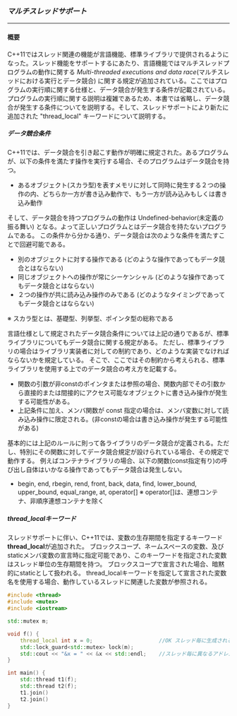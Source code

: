 ### *マルチスレッドサポート*
---
#### 概要
C++11ではスレッド関連の機能が言語機能、標準ライブラリで提供されるようになった。スレッド機能をサポートするにあたり、言語機能ではマルチスレッドプログラムの動作に関する *Multi-threaded executions and data race*(マルチスレッドにおける実行とデータ競合) に関する規定が追加されている。ここではプログラムの実行順に関する仕様と、データ競合が発生する条件が記載されている。プログラムの実行順に関する説明は複雑であるため、本書では省略し、データ競合が発生する条件についてを説明する。そして、スレッドサポートにより新たに追加された "thread_local" キーワードについて説明する。

##### データ競合条件
C++11では、データ競合を引き起こす動作が明確に規定された。あるプログラムが、以下の条件を満たす操作を実行する場合、そのプログラムはデータ競合を持つ。

 * あるオブジェクト(スカラ型)を表すメモリに対して同時に発生する２つの操作の内、どちらか一方が書き込み動作で、もう一方が読み込みもしくは書き込み動作

そして、データ競合を持つプログラムの動作は Undefined-behavior(未定義の振る舞い) となる。よって正しいプログラムとはデータ競合を持たないプログラムである。
この条件から分かる通り、データ競合は次のような条件を満たすことで回避可能である。

 * 別のオブジェクトに対する操作である (どのような操作であってもデータ競合とはならない)
 * 同じオブジェクトへの操作が常にシーケンシャル (どのような操作であってもデータ競合とはならない)
 * ２つの操作が共に読み込み操作のみである (どのようなタイミングであってもデータ競合とはならない)

※ スカラ型とは、基礎型、列挙型、ポインタ型の総称である

言語仕様として規定されたデータ競合条件については上記の通りであるが、標準ライブラリについてもデータ競合に関する規定がある。
ただし、標準ライブラリの場合はライブラリ実装者に対しての制約であり、どのような実装でなければならないかを規定している。
そこで、ここではその制約から考えられる、標準ライブラリを使用する上でのデータ競合の考え方を記載する。

 * 関数の引数が非constのポインタまたは参照の場合、関数内部でその引数から直接的または間接的にアクセス可能なオブジェクトに書き込み操作が発生する可能性がある。
 * 上記条件に加え、メンバ関数が const 指定の場合は、メンバ変数に対して読み込み操作に限定される。(非constの場合は書き込み操作が発生する可能性がある)

基本的には上記のルールに則って各ライブラリのデータ競合が定義される。ただし、特別にその関数に対してデータ競合規定が設けられている場合、その規定で動作する。
例えばコンテナライブラリの場合、以下の関数(const指定有り)の呼び出し自体はいかなる操作であってもデータ競合は発生しない。

 * begin, end, rbegin, rend, front, back, data, find, lower_bound, upper_bound, equal_range, at, operator[]
※ operator[]は、連想コンテナ、非順序連想コンテナを除く

##### thread_localキーワード
スレッドサポートに伴い、C++11では、変数の生存期間を指定するキーワード**thread_local**が追加された。
ブロックスコープ、ネームスペースの変数、及びstaticメンバ変数の宣言時に指定可能であり、このキーワードを指定された変数はスレッド単位の生存期間を持つ。
ブロックスコープで宣言された場合、暗黙的にstaticとして扱われる。
thread_localキーワードを指定して宣言された変数名を使用する場合、動作しているスレッドに関連した変数が参照される。

```c++
#include <thread>
#include <mutex>
#include <iostream>

std::mutex m;

void f() {
    thread_local int x = 0;                     //OK スレッド毎に生成される変数
    std::lock_guard<std::mutex> lock(m);
    std::cout << "&x = " << &x << std::endl;    //スレッド毎に異なるアドレスが表示される (xが再利用されない限り)
}

int main() {
    std::thread t1(f);
    std::thread t2(f);
    t1.join()
    t2.join()
}
```
